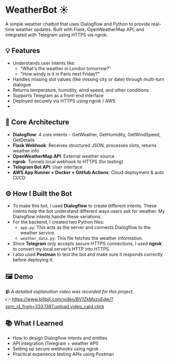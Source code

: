 # WeatherBot ☀️

A simple weather chatbot that uses Dialogflow and Python to provide real-time weather updates. Built with Flask, OpenWeatherMap API, and integrated with Telegram using HTTPS via ngrok.

## 💡 Features
- Understands user intents like:
  - "What's the weather in London tomorrow?"
  - "How windy is it in Paris next Friday?"
- Handles missing slot values (like missing city or date) through multi-turn dialogue
- Returns temperature, humidity, wind speed, and other conditions
- Supports Telegram as a front-end interface
- Deployed securely via HTTPS using ngrok / AWS
- 
## 🧠 Core Architecture
- **Dialogflow**: 4 core intents – GetWeather, GetHumidity, GetWindSpeed, GetDetails
- **Flask Webhook**: Receives structured JSON, processes slots, returns weather info
- **OpenWeatherMap API**: External weather source
- **ngrok**: Tunnels local webhook to HTTPS (for testing)
- **Telegram Bot API**: User interface
- **AWS App Runner + Docker + GitHub Actions**: Cloud deployment & auto CI/CD

## ⚙️ How I Built the Bot

- To make this bot, I used **Dialogflow** to create different intents. These intents help the bot understand different ways users ask for weather. My Dialogflow intents handle these variations.
- For the backend, I created two Python files:
  - `app.py`: This acts as the server and connects Dialogflow to the weather service.
  - `weather_data.py`: This file fetches the weather information.
- Since **Telegram** only accepts secure HTTPS connections, I used **ngrok** to convert my local server’s HTTP into HTTPS.
- I also used **Postman** to test the bot and make sure it responds correctly before deploying it.

## 🖼️ Demo

📹 *A detailed explanation video was recorded for this project.*  
👉 https://www.bilibili.com/video/BV1ZkMszuEdw/?spm_id_from=333.1387.upload.video_card.click

## 📚 What I Learned
- How to design Dialogflow intents and entities
- API integration (Telegram + weather API)
- Setting up secure webhooks using ngrok
- Practical experience testing APIs using Postman

